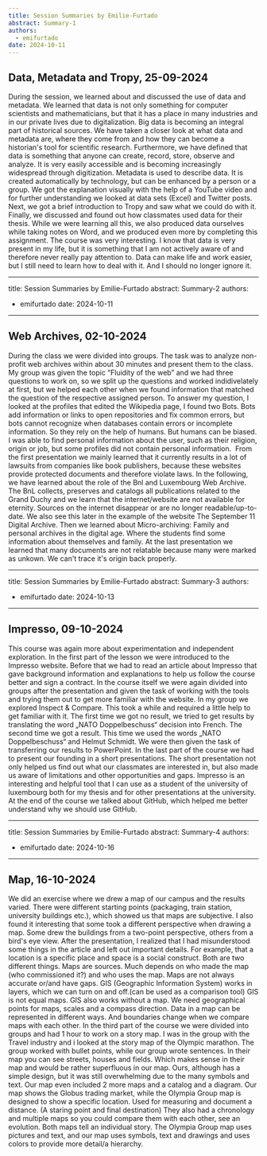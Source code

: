 ```yaml
---
title: Session Summaries by Emilie-Furtado
abstract: Summary-1
authors:
  - emifurtado
date: 2024-10-11
---
```


## Data, Metadata and Tropy, 25-09-2024

During the session, we learned about and discussed the use of data and metadata. We learned that data is not only something for computer scientists and mathematicians, but that it has a place in many industries and in our private lives due to digitalization. Big data is becoming an integral part of historical sources. We have taken a closer look at what data and metadata are, where they come from and how they can become a historian's tool for scientific research. Furthermore, we have defined that data is something that anyone can create, record, store, observe and analyze. It is very easily accessible and is becoming increasingly widespread through digitization. Metadata is used to describe data. It is created automatically by technology, but can be enhanced by a person or a group. We got the explanation visually with the help of a YouTube video and for further understanding we looked at data sets (Excel) and Twitter posts. Next, we got a brief introduction to Tropy and saw what we could do with it. Finally, we discussed and found out how classmates used data for their thesis. While we were learning all this, we also produced data ourselves while taking notes on Word, and we produced even more by completing this assignment. The course was very interesting. I know that data is very present in my life, but it is something that I am not actively aware of and therefore never really pay attention to. Data can make life and work easier, but I still need to learn how to deal with it. And I should no longer ignore it.


---
title: Session Summaries by Emilie-Furtado
abstract: Summary-2
authors:
  - emifurtado
date: 2024-10-11
---

## Web Archives, 02-10-2024

During the class we were divided into groups. The task was to analyze non-profit web archives within about 30 minutes and present them to the class. My group was given the topic “Fluidity of the web” and we had three questions to work on, so we split up the questions and worked indidivelately at first, but we helped each other when we found information that matched the question of the respective assigned person. To answer my question, I looked at the profiles that edited the Wikipedia page, I found two Bots. Bots add information or links to open repositories and fix common errors, but bots cannot recognize when databases contain errors or incomplete information. So they rely on the help of humans. But humans can be biased. I was able to find personal information about the user, such as their religion, origin or job, but some profiles did not contain personal information. 
From the first presentation we mainly learned that it currently results in a lot of lawsuits from companies like book publishers, because these websites provide protected documents and therefore violate laws. In the following, we have learned about the role of the Bnl and Luxembourg Web Archive. The BnL collects, preserves and catalogs all publications related to the Grand Duchy and we learn that the internet/website are not available for eternity. Sources on the internet disappear or are no longer readable/up-to-date. We also see this later in the example of the website The September 11 Digital Archive. Then we learned about Micro-archiving: Family and personal archives in the digital age. Where the students find some information about themselves and family. At the last presentation we learned that many documents are not relatable because many were marked as unkown. We can't trace it's origin back properly.



---
title: Session Summaries by Emilie-Furtado
abstract: Summary-3
authors:
  - emifurtado
date: 2024-10-13
---

## Impresso, 09-10-2024

This course was again more about experimentation and independent exploration. In the first part of the lesson we were introduced to the Impresso website. Before that we had to read an article about Impresso that gave background information and explanations to help us follow the course better and sign a contract. In the course itself we were again divided into groups after the presentation and given the task of working with the tools and trying them out to get more familiar with the website. In my group we explored Inspect & Compare. This took a while and required a little help to get familiar with it. The first time we got no result, we tried to get results by translating the word „NATO Doppelbeschuss“ decision into French. The second time we got a result. This time we used the words „NATO Doppelbeschuss“ and Helmut Schmidt. We were then given the task of transferring our results to PowerPoint. In the last part of the course we had to present our founding in a short presentations. The short presentation not only helped us find out what our classmates are interested in, but also made us aware of limitations and other opportunities and gaps. Impresso is an interesting and helpful tool that I can use as a student of the university of luxembourg both for my thesis and for other presentations at the university. 
At the end of the course we talked about GitHub, which helped me better understand why we should use GitHub.


---
title: Session Summaries by Emilie-Furtado
abstract: Summary-4
authors:
  - emifurtado
date: 2024-10-16
---

## Map, 16-10-2024

We did an exercise where we drew a map of our campus and the results varied. There were different starting points (packaging, train station, university buildings etc.), which showed us that maps are subjective. I also found it interesting that some took a different perspective when drawing a map. Some drew the buildings from a two-point perspective, others from a bird's eye view. After the presentation, I realized that I had misunderstood some things in the article and left out important details. For example, that a location is a specific place and space is a social construct. Both are two different things. Maps are sources. Much depends on who made the map (who commissioned it?) and who uses the map. Maps are not always accurate or/and have gaps. GIS (Geographic Information System) works in layers, which we can turn on and off.(can be used as a comparison tool) GIS is not equal maps. GIS also works without a map. We need geographical points for maps, scales and a compass direction. Data in a map can be represented in different ways. And boundaries change when we compare maps with each other. In the third part of the course we were divided into groups and had 1 hour to work on a story map. I was in the group with the Travel industry and i looked at the story map of the Olympic marathon. The group worked with bullet points, while our group wrote sentences. In their map you can see streets, houses and fields. Which makes sense in their map and would be rather superfluous in our map. Ours, although has a simple design, but it was still overwhelming due to the many symbols and text. Our map even included 2 more maps and a catalog and a diagram. Our map shows the Globus trading market, while the Olympia Group map is designed to show a specific location. Used for measuring and document a distance. (A staring point and final destination) They also had a chronology and multiple maps so you could compare them with each other, see an evolution. Both maps tell an individual story. The Olympia Group map uses pictures and text, and our map uses symbols, text and drawings and uses colors to provide more detail/a hierarchy.
